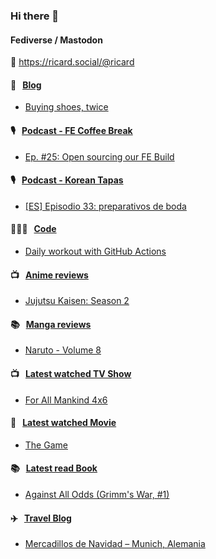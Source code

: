 ### Hi there 👋

#### Fediverse / Mastodon

🐘 https://ricard.social/@ricard

#### 📝 &nbsp;&nbsp;[Blog](https://ricard.blog)

- [Buying shoes, twice](https://ricard.blog/personal/buying-shoes-twice/)

#### 🎙 &nbsp;&nbsp;[Podcast - FE Coffee Break](https://frontendcoffeebreak.transistor.fm/)

- [Ep. #25: Open sourcing our FE Build](https://share.transistor.fm/s/2defde56)

#### 🎙 &nbsp;&nbsp;[Podcast - Korean Tapas](https://koreantapas.show/)

- [[ES] Episodio 33: preparativos de boda](https://podcasters.spotify.com/pod/show/korean-tapas/episodes/ES-Episodio-33-preparativos-de-boda-e2eo1gg)

#### 👨🏻‍💻 &nbsp;&nbsp;[Code](https://ricard.dev)

- [Daily workout with GitHub Actions](https://ricard.dev/daily-workout-with-github-actions/)

#### 📺 &nbsp;&nbsp;[Anime reviews](https://anime.ricard.blog)

- [Jujutsu Kaisen: Season 2](https://anime.ricard.blog/reviews/jujutsu-kaisen-season-2/)

#### 📚 &nbsp;&nbsp;[Manga reviews](https://anime.ricard.blog)

- [Naruto - Volume 8](https://manga.ricard.blog/reviews/naruto/volume/8/)

#### 📺 &nbsp;&nbsp;[Latest watched TV Show](https://quicoto.github.io/reviews/tv-shows)

- [For All Mankind 4x6](https://quicoto.github.io/reviews/tv-shows/for-all-mankind/4x6)

#### 🍿 &nbsp;&nbsp;[Latest watched Movie](https://quicoto.github.io/reviews/movies/)

- [The Game](https://quicoto.github.io/reviews/movies/the-game/)

#### 📚 &nbsp;&nbsp;[Latest read Book](https://ricard.blog/books/)

- [Against All Odds (Grimm&#39;s War, #1)](https://www.goodreads.com/review/show/5365007809?utm_medium=api&amp;utm_source=rss)

#### ✈️ &nbsp;&nbsp;[Travel Blog](https://www.quicoto.com/)

- [Mercadillos de Navidad – Munich, Alemania](https://www.quicoto.com/mercadillos-de-navidad-munich-alemania/)
